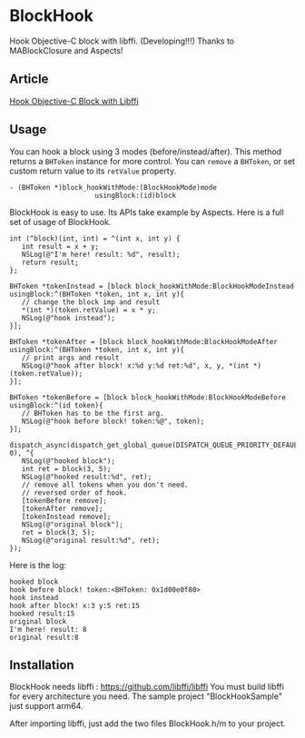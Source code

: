 # BlockHook

Hook Objective-C block with libffi. (Developing!!!)
Thanks to MABlockClosure and Aspects!

## Article

[Hook Objective-C Block with Libffi](http://yulingtianxia.com/blog/2018/02/28/Hook-Objective-C-Block-with-Libffi/)

## Usage

You can hook a block using 3 modes (before/instead/after). This method returns a `BHToken` instance for more control. You can `remove` a `BHToken`, or set custom return value to its `retValue` property.

```
- (BHToken *)block_hookWithMode:(BlockHookMode)mode
                     usingBlock:(id)block
```

BlockHook is easy to use. Its APIs take example by Aspects. Here is a full set of usage of BlockHook.

```
int (^block)(int, int) = ^(int x, int y) {
   int result = x + y;
   NSLog(@"I'm here! result: %d", result);
   return result;
};
    
BHToken *tokenInstead = [block block_hookWithMode:BlockHookModeInstead usingBlock:^(BHToken *token, int x, int y){
   // change the block imp and result
   *(int *)(token.retValue) = x * y;
   NSLog(@"hook instead");
}];
    
BHToken *tokenAfter = [block block_hookWithMode:BlockHookModeAfter usingBlock:^(BHToken *token, int x, int y){
   // print args and result
   NSLog(@"hook after block! x:%d y:%d ret:%d", x, y, *(int *)(token.retValue));
}];

BHToken *tokenBefore = [block block_hookWithMode:BlockHookModeBefore usingBlock:^(id token){
   // BHToken has to be the first arg.
   NSLog(@"hook before block! token:%@", token);
}];
    
dispatch_async(dispatch_get_global_queue(DISPATCH_QUEUE_PRIORITY_DEFAULT, 0), ^{
   NSLog(@"hooked block");
   int ret = block(3, 5);
   NSLog(@"hooked result:%d", ret);
   // remove all tokens when you don't need.
   // reversed order of hook.
   [tokenBefore remove];
   [tokenAfter remove];
   [tokenInstead remove];
   NSLog(@"original block");
   ret = block(3, 5);
   NSLog(@"original result:%d", ret);
});
```

Here is the log:

```
hooked block
hook before block! token:<BHToken: 0x1d00e0f80>
hook instead
hook after block! x:3 y:5 ret:15
hooked result:15
original block
I'm here! result: 8
original result:8
```

## Installation

BlockHook needs libffi : https://github.com/libffi/libffi
You must build libffi for every architecture you need.
The sample project "BlockHookSample" just support arm64. 

After importing libffi, just add the two files BlockHook.h/m to your project.


